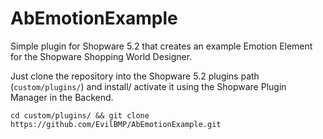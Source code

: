 # AbEmotionExample

Simple plugin for Shopware 5.2 that creates an example Emotion Element for the Shopware Shopping World Designer.

Just clone the repository into the Shopware 5.2 plugins path (`custom/plugins/`) and install/ activate it using the 
Shopware Plugin Manager in the Backend.
 
 ```
 cd custom/plugins/ && git clone https://github.com/EvilBMP/AbEmotionExample.git
 ```
